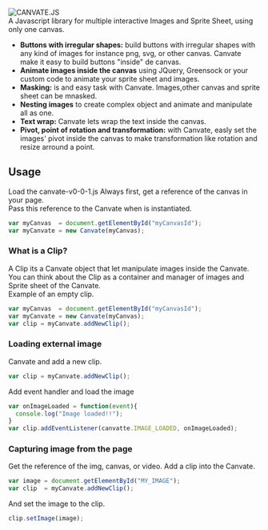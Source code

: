 
![CANVATE.JS](http://sakuracode.com/img/Ryu-github.svg)<br>
A Javascript library for multiple interactive Images and Sprite Sheet, using only one canvas.
- **Buttons with irregular shapes:** build buttons with irregular shapes with any kind of images for instance png, svg,  or other canvas. Canvate make it easy to build buttons "inside" de canvas.
- **Animate images inside the canvas**  using JQuery, Greensock or your custom code to animate your sprite sheet and images.
- **Masking:** is and easy task with Canvate. Images,other canvas and sprite sheet can be mnasked.
- **Nesting images** to create complex object and animate and manipulate all as one.
- **Text wrap:** Canvate lets wrap the text inside the canvas.
- **Pivot, point of rotation and transformation:** with Canvate, easly set the images' pivot inside the canvas to make transformation like rotation and resize arround a point.

## Usage
Load the canvate-v0-0-1.js
Always first, get a reference of the canvas in your page.<br>
Pass this reference to the Canvate when is instantiated.
```jsx
var myCanvas  = document.getElementById("myCanvasId");
var myCanvate = new Canvate(myCanvas);
```
### What is a Clip?
A Clip its a Canvate object that let manipulate images inside the Canvate.<br>
You can think about the Clip as a container and manager of images and Sprite sheet of the Canvate.<br>
Example of an empty clip.
```jsx
var myCanvas  = document.getElementById("myCanvasId");
var myCanvate = new Canvate(myCanvas);
var clip = myCanvate.addNewClip();
```
### Loading external image
 Canvate and add a new clip.
```jsx
var clip = myCanvate.addNewClip();
```
Add event handler and load the image
```jsx
var onImageLoaded = function(event){
  console.log("Image loaded!!");
}
var clip.addEventListener(canvatte.IMAGE_LOADED, onImageLoaded);
```

### Capturing image from the page
Get the reference of the img, canvas, or video. Add a clip into the Canvate.<br>

```jsx
var image = document.getElementById("MY_IMAGE");
var clip  = myCanvate.addNewClip();
```
And set the image to the clip.
```jsx
clip.setImage(image);
```
